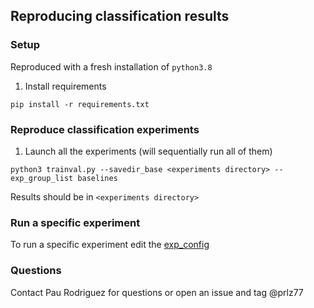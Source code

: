 ## Reproducing classification results
### Setup
Reproduced with a fresh installation of `python3.8`

1. Install requirements

```pip install -r requirements.txt```

### Reproduce classification experiments
1. Launch all the experiments (will sequentially run all of them)

```python3 trainval.py --savedir_base <experiments directory> --exp_group_list baselines```

Results should be in `<experiments directory>`
  
### Run a specific experiment
To run a specific experiment edit the [exp_config](https://github.com/ElementAI/synbols-benchmarks/blob/master/classification/exp_configs.py)


### Questions
Contact Pau Rodriguez for questions or open an issue and tag @prlz77
